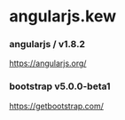 # angularjs.kew
### angularjs / v1.8.2
https://angularjs.org/

### bootstrap v5.0.0-beta1
https://getbootstrap.com/

